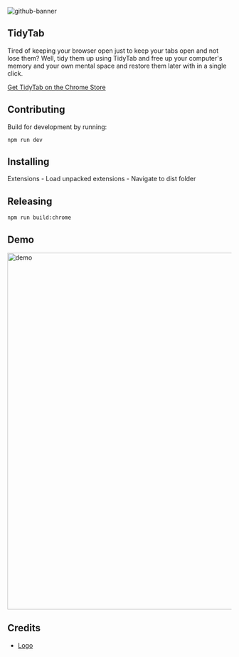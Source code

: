 ![github-banner](https://cloud.githubusercontent.com/assets/659829/24588055/e2d2c456-1775-11e7-9f0e-f3e7386e6cac.png)

## TidyTab

Tired of keeping your browser open just to keep your tabs open and not lose them? Well, tidy them up using TidyTab and free up your computer's memory and your own mental space and restore them later with in a single click.

[Get TidyTab on the Chrome Store](https://chrome.google.com/webstore/detail/tidytab/lkglfdjcamhjoggmabobhggmpfjhccff/related?authuser=1)

## Contributing

Build for development by running:

```
npm run dev
```

## Installing

Extensions - Load unpacked extensions - Navigate to dist folder

## Releasing

```
npm run build:chrome
```

## Demo

<img alt="demo" width="800" src="https://cloud.githubusercontent.com/assets/659829/24588155/b0ce5284-1777-11e7-8c67-89ce8086f167.gif"/>

## Credits

- [Logo](https://thenounproject.com/search/?q=broom&i=568623)

